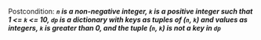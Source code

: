 Postcondition: ***`n` is a non-negative integer, `k` is a positive integer such that 1 <= `k` <= 10, `dp` is a dictionary with keys as tuples of (`n`, `k`) and values as integers, `k` is greater than 0, and the tuple (`n`, `k`) is not a key in `dp`***